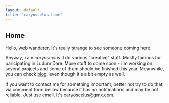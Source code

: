 ```yaml
---
layout: default
title: "caryoscelus home"
---
```


Home
----

Hello, web wanderer. It's really strange to see someone coming here.

Anyway, i am *caryoscelus*. I do various "creative" stuff. Mostly famous for
paricipating in Ludum Dare. More stuff to come soon - i'm working on several
projects and some of them should be finished this year. Meanwhile, you
can check [blog][blog], even though it's a bit empty as well.

If you want to contact me for something important, better not try to do that via
comment form bellow because it has no notifications and may be not reliable.
Just use email. It's [caryoscelus@gmx.com][mail].

[blog]:         /blog/
[projects]:     /projects/
[mail]:         mailto:caryoscelus@gmx.com
